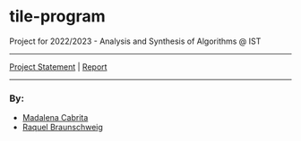 # tile-program


Project for 2022/2023 - Analysis and Synthesis of Algorithms @ IST
___

[Project Statement](docs/p1.pdf) | [Report](relatorioP1ASA.pdf) 
___
### By:

- [Madalena Cabrita](https://github.com/zzla333)
- [Raquel Braunschweig](https://github.com/iquelli)
